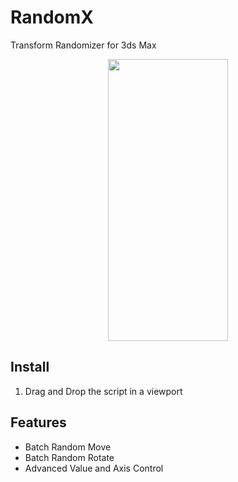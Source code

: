 # RandomX
Transform Randomizer for 3ds Max

<p align="center">
  <img width="192" height="451" src="https://raw.githubusercontent.com/markaelie/RandomX/main/RandomX.png">
</p>

## Install
1. Drag and Drop the script in a viewport

## Features
- Batch Random Move
- Batch Random Rotate
- Advanced Value and Axis Control
